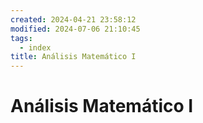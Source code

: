 ```yaml
---
created: 2024-04-21 23:58:12
modified: 2024-07-06 21:10:45
tags:
  - index
title: Análisis Matemático I
---
```


# Análisis Matemático I
